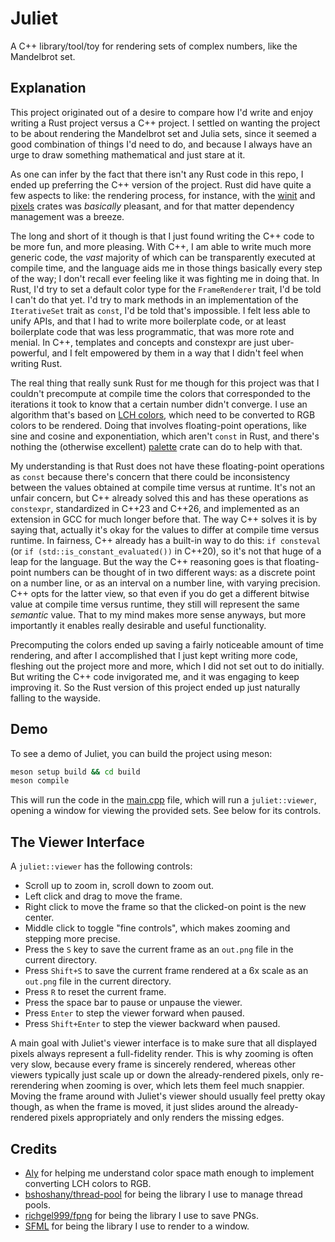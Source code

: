 # Juliet

A C++ library/tool/toy for rendering sets of complex numbers, like the Mandelbrot set.

## Explanation

This project originated out of a desire to compare how I'd write and enjoy writing a Rust project versus a C++ project. I settled on wanting the project to be about rendering the Mandelbrot set and Julia sets, since it seemed a good combination of things I'd need to do, and because I always have an urge to draw something mathematical and just stare at it.

As one can infer by the fact that there isn't any Rust code in this repo, I ended up preferring the C++ version of the project. Rust did have quite a few aspects to like: the rendering process, for instance, with the [winit](https://github.com/rust-windowing/winit) and [pixels](https://github.com/parasyte/pixels) crates was *basically* pleasant, and for that matter dependency management was a breeze.

The long and short of it though is that I just found writing the C++ code to be more fun, and more pleasing. With C++, I am able to write much more generic code, the *vast* majority of which can be transparently executed at compile time, and the language aids me in those things basically every step of the way; I don't recall ever feeling like it was fighting me in doing that. In Rust, I'd try to set a default color type for the `FrameRenderer` trait, I'd be told I can't do that yet. I'd try to mark methods in an implementation of the `IterativeSet` trait as `const`, I'd be told that's impossible. I felt less able to unify APIs, and that I had to write more boilerplate code, or at least boilerplate code that was less programmatic, that was more rote and menial. In C++, templates and concepts and constexpr are just uber-powerful, and I felt empowered by them in a way that I didn't feel when writing Rust.

The real thing that really sunk Rust for me though for this project was that I couldn't precompute at compile time the colors that corresponded to the iterations it took to know that a certain number didn't converge. I use an algorithm that's based on [LCH colors](https://en.wikipedia.org/wiki/Plotting_algorithms_for_the_Mandelbrot_set#LCH_coloring), which need to be converted to RGB colors to be rendered. Doing that involves floating-point operations, like sine and cosine and exponentiation, which aren't `const` in Rust, and there's nothing the (otherwise excellent) [palette](https://github.com/Ogeon/palette) crate can do to help with that.

My understanding is that Rust does not have these floating-point operations as `const` because there's concern that there could be inconsistency between the values obtained at compile time versus at runtime. It's not an unfair concern, but C++ already solved this and has these operations as `constexpr`, standardized in C++23 and C++26, and implemented as an extension in GCC for much longer before that. The way C++ solves it is by saying that, actually it's okay for the values to differ at compile time versus runtime. In fairness, C++ already has a built-in way to do this: `if consteval` (or `if (std::is_constant_evaluated())` in C++20), so it's not that huge of a leap for the language. But the way the C++ reasoning goes is that floating-point numbers can be thought of in two different ways: as a discrete point on a number line, or as an interval on a number line, with varying precision. C++ opts for the latter view, so that even if you do get a different bitwise value at compile time versus runtime, they still will represent the same *semantic* value. That to my mind makes more sense anyways, but more importantly it enables really desirable and useful functionality.

Precomputing the colors ended up saving a fairly noticeable amount of time rendering, and after I accomplished that I just kept writing more code, fleshing out the project more and more, which I did not set out to do initially. But writing the C++ code invigorated me, and it was engaging to keep improving it. So the Rust version of this project ended up just naturally falling to the wayside.

## Demo

To see a demo of Juliet, you can build the project using meson:
```sh
meson setup build && cd build
meson compile
```

This will run the code in the [main.cpp](https://github.com/friedkeenan/juliet/blob/main/source/main.cpp) file, which will run a `juliet::viewer`, opening a window for viewing the provided sets. See below for its controls.

## The Viewer Interface

A `juliet::viewer` has the following controls:

- Scroll up to zoom in, scroll down to zoom out.
- Left click and drag to move the frame.
- Right click to move the frame so that the clicked-on point is the new center.
- Middle click to toggle "fine controls", which makes zooming and stepping more precise.
- Press the `S` key to save the current frame as an `out.png` file in the current directory.
- Press `Shift+S` to save the current frame rendered at a 6x scale as an `out.png` file in the current directory.
- Press `R` to reset the current frame.
- Press the space bar to pause or unpause the viewer.
- Press `Enter` to step the viewer forward when paused.
- Press `Shift+Enter` to step the viewer backward when paused.

A main goal with Juliet's viewer interface is to make sure that all displayed pixels always represent a full-fidelity render. This is why zooming is often very slow, because every frame is sincerely rendered, whereas other viewers typically just scale up or down the already-rendered pixels, only re-rerendering when zooming is over, which lets them feel much snappier. Moving the frame around with Juliet's viewer should usually feel pretty okay though, as when the frame is moved, it just slides around the already-rendered pixels appropriately and only renders the missing edges.

## Credits

- [Aly](https://github.com/s5bug) for helping me understand color space math enough to implement converting LCH colors to RGB.
- [bshoshany/thread-pool](https://github.com/bshoshany/thread-pool) for being the library I use to manage thread pools.
- [richgel999/fpng](https://github.com/richgel999/fpng) for being the library I use to save PNGs.
- [SFML](https://www.sfml-dev.org/) for being the library I use to render to a window.
